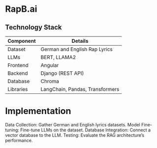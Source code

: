 # RapB.ai

## Technology Stack

| Component   | Details                          |
|-------------|----------------------------------|
| Dataset     | German and English Rap Lyrics    |
| LLMs        | BERT, LLAMA2                     |
| Frontend    | Angular                          |
| Backend     | Django (REST API)                |
| Database    | Chroma        |
| Libraries   | LangChain, Pandas, Transformers  |

# Implementation
Data Collection: Gather German and English lyrics datasets.
Model Fine-tuning: Fine-tune LLMs on the dataset.
Database Integration: Connect a vector database to the LLM.
Testing: Evaluate the RAG architecture’s performance.

